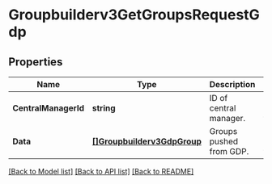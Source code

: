 # Groupbuilderv3GetGroupsRequestGdp

## Properties
Name | Type | Description | Notes
------------ | ------------- | ------------- | -------------
**CentralManagerId** | **string** | ID of central manager. | [optional] [default to null]
**Data** | [**[]Groupbuilderv3GdpGroup**](groupbuilderv3GdpGroup.md) | Groups pushed from GDP. | [optional] [default to null]

[[Back to Model list]](../README.md#documentation-for-models) [[Back to API list]](../README.md#documentation-for-api-endpoints) [[Back to README]](../README.md)

